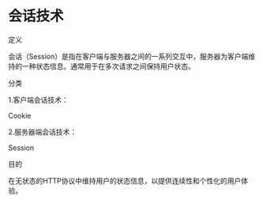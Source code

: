 # 会话技术

定义

会话（Session）是指在客户端与服务器之间的一系列交互中，服务器为客户端维持的一种状态信息。通常用于在多次请求之间保持用户状态。

分类

1.客户端会话技术：

Cookie

2.服务器端会话技术：

Session



目的

在无状态的HTTP协议中维持用户的状态信息，以提供连续性和个性化的用户体验。